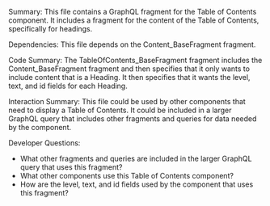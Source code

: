 Summary:
This file contains a GraphQL fragment for the Table of Contents component. It includes a fragment for the content of the Table of Contents, specifically for headings.

Dependencies:
This file depends on the Content_BaseFragment fragment.

Code Summary:
The TableOfContents_BaseFragment fragment includes the Content_BaseFragment fragment and then specifies that it only wants to include content that is a Heading. It then specifies that it wants the level, text, and id fields for each Heading.

Interaction Summary:
This file could be used by other components that need to display a Table of Contents. It could be included in a larger GraphQL query that includes other fragments and queries for data needed by the component.

Developer Questions:
- What other fragments and queries are included in the larger GraphQL query that uses this fragment?
- What other components use this Table of Contents component?
- How are the level, text, and id fields used by the component that uses this fragment?